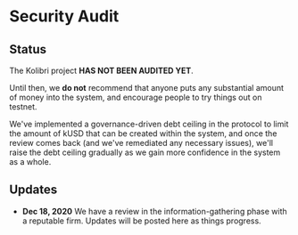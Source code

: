 # Security Audit

## Status
The Kolibri project <span><strong class="has-text-danger">HAS NOT BEEN AUDITED YET</strong></span>. 

Until then, we **do not** recommend that anyone puts any substantial amount of money into the system, and encourage people to try things out on testnet.

We've implemented a governance-driven debt ceiling in the protocol to limit the amount of kUSD that can be created within the system, and once the review comes back (and we've remediated any necessary issues), we'll raise the debt ceiling gradually as we gain more confidence in the system as a whole.

## Updates
- **Dec 18, 2020** We have a review in the information-gathering phase with a reputable firm. Updates will be posted here as things progress. 
